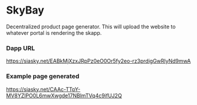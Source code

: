 # SkyBay

Decentralized product page generator. This will upload the website to whatever portal is rendering the skapp.

### Dapp URL
https://siasky.net/EABkMjXzxJRpPz0eO0Or5fy2eo-rz3prdigGwRlyNd9mwA

### Example page generated
https://siasky.net/CAAc-TTpY-MV8YZlPO0L6mwXwgde17NBlmTVq4c9ifUJ2Q
